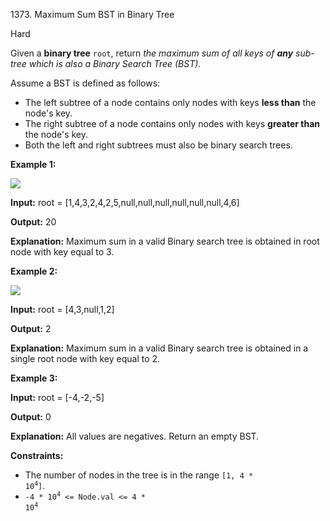 1373\. Maximum Sum BST in Binary Tree

Hard

Given a **binary tree** `root`, return _the maximum sum of all keys of **any** sub-tree which is also a Binary Search Tree (BST)_.

Assume a BST is defined as follows:

*   The left subtree of a node contains only nodes with keys **less than** the node's key.
*   The right subtree of a node contains only nodes with keys **greater than** the node's key.
*   Both the left and right subtrees must also be binary search trees.

**Example 1:**

![](https://leetcode-in-java.github.io/src/main/java/g1301_1400/s1373_maximum_sum_bst_in_binary_tree/sample_1_1709.png)

**Input:** root = [1,4,3,2,4,2,5,null,null,null,null,null,null,4,6]

**Output:** 20

**Explanation:** Maximum sum in a valid Binary search tree is obtained in root node with key equal to 3.

**Example 2:**

![](https://leetcode-in-java.github.io/src/main/java/g1301_1400/s1373_maximum_sum_bst_in_binary_tree/sample_2_1709.png)

**Input:** root = [4,3,null,1,2]

**Output:** 2

**Explanation:** Maximum sum in a valid Binary search tree is obtained in a single root node with key equal to 2.

**Example 3:**

**Input:** root = [-4,-2,-5]

**Output:** 0

**Explanation:** All values are negatives. Return an empty BST.

**Constraints:**

*   The number of nodes in the tree is in the range <code>[1, 4 * 10<sup>4</sup>]</code>.
*   <code>-4 * 10<sup>4</sup> <= Node.val <= 4 * 10<sup>4</sup></code>